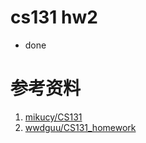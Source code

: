 # cs131 hw2
- done

# 参考资料

1. [mikucy/CS131](https://github.com/mikucy/CS131/tree/master/hw2_release)
2. [wwdguu/CS131_homework](https://github.com/wwdguu/CS131_homework/tree/master/hw2_release)